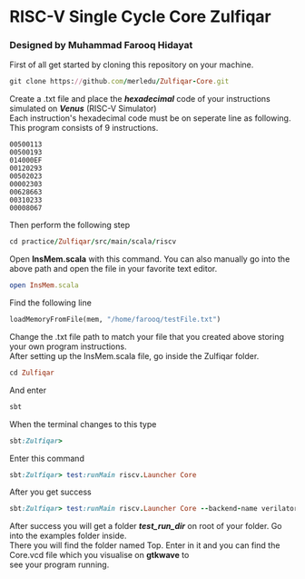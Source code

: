 # RISC-V Single Cycle Core Zulfiqar
### Designed by Muhammad Farooq Hidayat
First of all get started by cloning this repository on your machine.  
```ruby
git clone https://github.com/merledu/Zulfiqar-Core.git
```
Create a .txt file and place the ***hexadecimal*** code of your instructions simulated on ***Venus*** (RISC-V Simulator)\
Each instruction's hexadecimal code must be on seperate line as following. This program consists of 9 instructions.
```
00500113
00500193
014000EF
00120293
00502023
00002303
00628663
00310233
00008067
```
Then perform the following step
```ruby
cd practice/Zulfiqar/src/main/scala/riscv
```
Open **InsMem.scala** with this command. You can also manually go into the above path and open the file in your favorite text editor.
```ruby
open InsMem.scala
```
Find the following line
``` python
loadMemoryFromFile(mem, "/home/farooq/testFile.txt")
```
Change the .txt file path to match your file that you created above storing your own program instructions.\
After setting up the InsMem.scala file, go inside the Zulfiqar folder.
```ruby
cd Zulfiqar
```
And enter
```ruby
sbt
```
When the terminal changes to this type
```ruby
sbt:Zulfiqar>
```
Enter this command
```ruby
sbt:Zulfiqar> test:runMain riscv.Launcher Core
```
After you get success
```ruby
sbt:Zulfiqar> test:runMain riscv.Launcher Core --backend-name verilator
```
After success you will get a folder ***test_run_dir*** on root of your folder. Go into the examples folder inside.\
There you will find the folder named Top. Enter in it and you can find the Core.vcd file which you visualise on **gtkwave** to\
see your program running.

